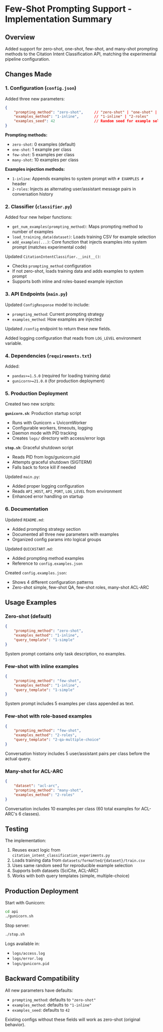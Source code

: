 # Few-Shot Prompting Support - Implementation Summary

## Overview

Added support for zero-shot, one-shot, few-shot, and many-shot prompting methods to the Citation Intent Classification API, matching the experimental pipeline configuration.

## Changes Made

### 1. Configuration (`config.json`)

Added three new parameters:

```json
{
    "prompting_method": "zero-shot",     // "zero-shot" | "one-shot" | "few-shot" | "many-shot"
    "examples_method": "1-inline",       // "1-inline" | "2-roles"
    "examples_seed": 42                  // Random seed for example selection
}
```

**Prompting methods:**
- `zero-shot`: 0 examples (default)
- `one-shot`: 1 example per class
- `few-shot`: 5 examples per class
- `many-shot`: 10 examples per class

**Examples injection methods:**
- `1-inline`: Appends examples to system prompt with `# EXAMPLES #` header
- `2-roles`: Injects as alternating user/assistant message pairs in conversation history

### 2. Classifier (`classifier.py`)

Added four new helper functions:

- `get_num_examples(prompting_method)`: Maps prompting method to number of examples
- `load_training_data(dataset)`: Loads training CSV for example selection
- `add_examples(...)`: Core function that injects examples into system prompt (matches experimental code)

Updated `CitationIntentClassifier.__init__()`:
- Checks `prompting_method` configuration
- If not zero-shot, loads training data and adds examples to system prompt
- Supports both inline and roles-based example injection

### 3. API Endpoints (`main.py`)

Updated `ConfigResponse` model to include:
- `prompting_method`: Current prompting strategy
- `examples_method`: How examples are injected

Updated `/config` endpoint to return these new fields.

Added logging configuration that reads from `LOG_LEVEL` environment variable.

### 4. Dependencies (`requirements.txt`)

Added:
- `pandas>=1.5.0` (required for loading training data)
- `gunicorn>=21.0.0` (for production deployment)

### 5. Production Deployment

Created two new scripts:

**`gunicorn.sh`**: Production startup script
- Runs with Gunicorn + UvicornWorker
- Configurable workers, timeouts, logging
- Daemon mode with PID tracking
- Creates `logs/` directory with access/error logs

**`stop.sh`**: Graceful shutdown script
- Reads PID from logs/gunicorn.pid
- Attempts graceful shutdown (SIGTERM)
- Falls back to force kill if needed

Updated `main.py`:
- Added proper logging configuration
- Reads `API_HOST`, `API_PORT`, `LOG_LEVEL` from environment
- Enhanced error handling on startup

### 6. Documentation

Updated `README.md`:
- Added prompting strategy section
- Documented all three new parameters with examples
- Organized config params into logical groups

Updated `QUICKSTART.md`:
- Added prompting method examples
- Reference to `config.examples.json`

Created `config.examples.json`:
- Shows 4 different configuration patterns
- Zero-shot simple, few-shot QA, few-shot roles, many-shot ACL-ARC

## Usage Examples

### Zero-shot (default)
```json
{
    "prompting_method": "zero-shot",
    "examples_method": "1-inline",
    "query_template": "1-simple"
}
```
System prompt contains only task description, no examples.

### Few-shot with inline examples
```json
{
    "prompting_method": "few-shot",
    "examples_method": "1-inline",
    "query_template": "1-simple"
}
```
System prompt includes 5 examples per class appended as text.

### Few-shot with role-based examples
```json
{
    "prompting_method": "few-shot",
    "examples_method": "2-roles",
    "query_template": "2-qa-multiple-choice"
}
```
Conversation history includes 5 user/assistant pairs per class before the actual query.

### Many-shot for ACL-ARC
```json
{
    "dataset": "acl-arc",
    "prompting_method": "many-shot",
    "examples_method": "2-roles"
}
```
Conversation includes 10 examples per class (60 total examples for ACL-ARC's 6 classes).

## Testing

The implementation:
1. Reuses exact logic from `citation_intent_classification_experiments.py`
2. Loads training data from `datasets/formatted/{dataset}/train.csv`
3. Uses same random seed for reproducible example selection
4. Supports both datasets (SciCite, ACL-ARC)
5. Works with both query templates (simple, multiple-choice)

## Production Deployment

Start with Gunicorn:
```bash
cd api
./gunicorn.sh
```

Stop server:
```bash
./stop.sh
```

Logs available in:
- `logs/access.log`
- `logs/error.log`
- `logs/gunicorn.pid`

## Backward Compatibility

All new parameters have defaults:
- `prompting_method`: defaults to `"zero-shot"`
- `examples_method`: defaults to `"1-inline"`
- `examples_seed`: defaults to `42`

Existing configs without these fields will work as zero-shot (original behavior).
